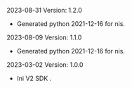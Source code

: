 2023-08-31 Version: 1.2.0
- Generated python 2021-12-16 for nis.

2023-08-09 Version: 1.1.0
- Generated python 2021-12-16 for nis.

2023-03-02 Version: 1.0.0
- Ini V2 SDK .

